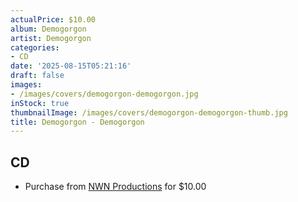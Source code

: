 ```yaml
---
actualPrice: $10.00
album: Demogorgon
artist: Demogorgon
categories:
- CD
date: '2025-08-15T05:21:16'
draft: false
images:
- /images/covers/demogorgon-demogorgon.jpg
inStock: true
thumbnailImage: /images/covers/demogorgon-demogorgon-thumb.jpg
title: Demogorgon - Demogorgon
---
```


## CD
* Purchase from [NWN Productions](http://shop.nwnprod.com/index.php?route=product/product&path=93&product_id=17291&sort=pd.name&order=ASC) for $10.00

